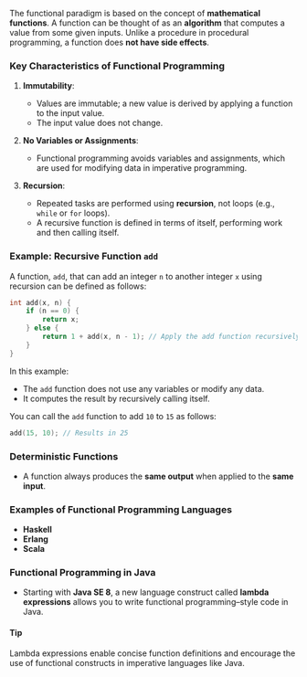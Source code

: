 
The functional paradigm is based on the concept of **mathematical functions**. A function can be thought of as an **algorithm** that computes a value from some given inputs. Unlike a procedure in procedural programming, a function does **not have side effects**. 

### Key Characteristics of Functional Programming

1. **Immutability**: 
   - Values are immutable; a new value is derived by applying a function to the input value.
   - The input value does not change.

2. **No Variables or Assignments**:
   - Functional programming avoids variables and assignments, which are used for modifying data in imperative programming.

3. **Recursion**:
   - Repeated tasks are performed using **recursion**, not loops (e.g., `while` or `for` loops).
   - A recursive function is defined in terms of itself, performing work and then calling itself.

### Example: Recursive Function `add`

A function, `add`, that can add an integer `n` to another integer `x` using recursion can be defined as follows:

```c
int add(x, n) {
    if (n == 0) {
        return x;
    } else {
        return 1 + add(x, n - 1); // Apply the add function recursively
    }
}
```

In this example:

- The `add` function does not use any variables or modify any data.
- It computes the result by recursively calling itself.

You can call the `add` function to add `10` to `15` as follows:

```c
add(15, 10); // Results in 25

```


### Deterministic Functions

- A function always produces the **same output** when applied to the **same input**.

### Examples of Functional Programming Languages

- **Haskell**
- **Erlang**
- **Scala**

### Functional Programming in Java

- Starting with **Java SE 8**, a new language construct called **lambda expressions** allows you to write functional programming–style code in Java.

#### Tip

Lambda expressions enable concise function definitions and encourage the use of functional constructs in imperative languages like Java.